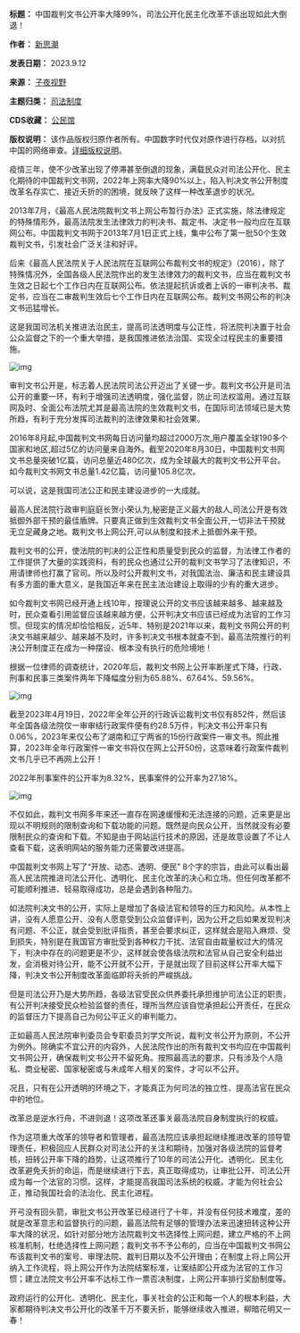 

**标题：** 中国裁判文书公开率大降99%，司法公开化民主化改革不该出现如此大倒退！  

**作者：** [新思潮](https://chinadigitaltimes.net/space/子夜视野)  

**发表日期：** 2023.9.12  

**来源：** [子夜视野](https://web.archive.org/web/https://mp.weixin.qq.com/s/FC8WZocuBSKoFuJ4LoomyQ)  

**主题归类：** [司法制度](https://chinadigitaltimes.net/space/司法制度)  

**CDS收藏：** [公民馆](https://chinadigitaltimes.net/space/%E5%85%AC%E6%B0%91%E9%A6%86)  

**版权说明：** 该作品版权归原作者所有。中国数字时代仅对原作进行存档，以对抗中国的网络审查。[详细版权说明](https://chinadigitaltimes.net/chinese/copyright)。


疫情三年，使不少改革出现了停滞甚至倒退的现象，满载民众对司法公开化、民主化期待的中国裁判文书网，2022年上网率大降90%以上，陷入判决文书公开制度改革名存实亡、接近夭折的的困境，就反映了这样一种改革退步的状况。


2013年7月，《最高人民法院裁判文书上网公布暂行办法》正式实施，除法律规定的特殊情形外，最高法院发生法律效力的判决书、裁定书、决定书一般均应在互联网公布。中国裁判文书网于2013年7月1日正式上线，集中公布了第一批50个生效裁判文书，引发社会广泛关注和好评。


后来《最高人民法院关于人民法院在互联网公布裁判文书的规定》（2016），除了特殊情况外，全国各级人民法院作出的发生法律效力的裁判文书，应当在裁判文书生效之日起七个工作日内在互联网公布。依法提起抗诉或者上诉的一审判决书、裁定书，应当在二审裁判生效后七个工作日内在互联网公布。裁判文书网公布的判决文书迅猛增长。


这是我国司法机关推进法治民主，提高司法透明度与公正性，将法院判决置于社会公众监督之下的一个重大举措，是我国推进依法治国、实现全过程民主的重要措施。


![img](https://chinadigitaltimes.net/chinese/files/2023/10/post-700738-651b0ea97a2f7.)


审判文书公开是，标志着人民法院司法公开迈出了关键一步。裁判文书公开是司法公开的重要一环，有利于增强司法透明度，强化监督，防止司法权滥用。通过互联网及时、全面公布法院尤其是最高法院的生效裁判文书，在国际司法领域已是大势所趋，有利于充分发挥司法裁判的法律效果和社会效果。


2016年8月起,中国裁判文书网每日访问量均超过2000万次,用户覆盖全球190多个国家和地区,超过5亿的访问量来自海外。截至2020年8月30日，中国裁判文书网文书总量突破1亿篇，访问总量近480亿次，成为全球最大的裁判文书公开平台。如今裁判文书网文书总量1.42亿篇，访问量105.8亿次。


可以说，这是我国司法公正和民主建设进步的一大成就。


最高人民法院行政审判庭庭长贺小荣认为,秘密是正义最大的敌人,司法公开是有效抵御外部干预的最佳盾牌。只要真正做到生效裁判文书全面公开,一切非法干预就无立足藏身之地。裁判文书上网公开,可以从制度和技术上抵御外来干预。


裁判文书的公开，使法院的判决的公正性和质量受到民众的监督，为法律工作者的工作提供了大量的实践资料，有的民众也通过公开的裁判文书学习了法律知识，不用请律师也打赢了官司。所以及时公开裁判文书，对我国法治、廉洁和民主建设具有多方面的重大意义，是我国近年来在民主法治建设上取得的少有的重大进步。


如今裁判文书网已经开通上线10年，按理说公开的文书应该越来越多、越来越及时，民众查看引用监督应该越来越方便，公开判决文书应该已经成为法官的工作习惯。但现实的情况却恰恰相反，近5年、特别是2021年以来，裁判文书网公开的判决文书越来越少、越来越不及时，许多判决文书根本就查不到，最高法院推行的判决公开制度正在成为一种摆设、根本没有执行的危险境地！


根据一位律师的调查统计，2020年后，裁判文书网上公开率断崖式下降，行政、刑事和民事三类案件两年下降幅度分别为65.88%、67.64%、59.56%。


![img](https://chinadigitaltimes.net/chinese/files/2023/10/post-700738-651b0ea997754.)


截至2023年4月19日，2022年全年公开的行政诉讼裁判文书仅有852件，然后该年全国各级法院仅一审审结行政案件便有约28.5万件，判决文书公开率只有0.06%，2023年来仅公布了湖南和辽宁两省的15份行政案件一审文书。照此推算，2023年全年行政案件一审文书将仅在网上公开50份，这意味着行政案件裁判文书几乎已不再网上公开！


2022年刑事案件的公开率为8.32%，民事案件的公开率为27.18%。


![img](https://chinadigitaltimes.net/chinese/files/2023/10/post-700738-651b0ea9ae3eb.)


不仅如此，裁判文书网多年来还一直存在网速缓慢和无法连接的问题，近来更是出现以不明规则的限制查询和下载功能的问题。既然是向民众公开，当然就没有必要限制民众的查询和下载。不知是由于网站运行技术的原因，还是故意设置了不让人查看下载，这表明网站的服务能力还需要改进提高。


中国裁判文书网上写了“开放、动态、透明、便民” 8个字的宗旨，由此可以看出最高人民法院推进司法公开化、透明化、民主化改革的决心和立场。但任何改革都不可能顺利推进、轻易取得成功，总是会遇到各种阻力。


如法院判决文书的公开，实际上是增加了各级法官和领导的压力和风险。从本性上讲，没有人愿意公开、没有人愿意受到公众监督评判，因为公开之后如果发现判决有问题、不公正，就会受到批评指责，甚至会要求纠正，这样就会是陷入麻烦、受到损失，特别是在我国官方审批受到各种权力干扰、法官自由裁量权过大的情况下，判决中存在的问题更是不少，这样就会使各级法院和法官从自己安全利益出发，会消极对待公开，能不公开就不公开，于是就出现了目前这样公开率大幅下降，判决文书公开制度改革面临即将夭折的严峻挑战。


但是司法公开乃是大势所趋，各级法官受民众供养委托承担维护司法公正的职责，有公开判决接受民众检验监督的责任，理所当然应该自觉承担起公开责任，在民众的监督压力下提高自己为何公平正义的审判能力。


正如最高人民法院审判委员会专职委员刘学文所说，裁判文书公开为原则，不公开为例外。除确实不宜公开的内容外，人民法院作出的所有裁判文书均应在中国裁判文书网公开，确保裁判文书公开不留死角。按照最高法的要求，只有涉及个人隐私、商业秘密、国家秘密或与未成年人相关的案件，才可以不公开。


况且，只有在公开透明的环境之下，才能真正为何司法的独立性、提高法官在民众中的地位。


改革总是逆水行舟，不进则退！这项改革还事关最高法院自身制度执行的权威。


作为这项重大改革的领导者和管理者，最高法院应该承担起继续推进改革的领导管理责任，积极回应人民群众对司法公开的关注和期待，加强对各级法院的监督考核，扭转公开率下降的趋势，让这项推行了10年的司法公开化、透明化、民主化改革避免夭折的命运，而是继续进行下去，真正取得成功，让审批公开、司法公开成为每一个法官的习惯。这样，才能提高我国司法系统的权威，才能为何社会公正，推动我国社会的法治化、民主化进程。


开弓没有回头箭，审批文书公开改革已经进行了十年，并没有任何技术难度，差的就是改革意志和监督执行的问题，最高法院有足够的管理办法来迅速扭转这种公开率大降的状况，如针对部分地方法院裁判文书选择性上网问题，建立严格的不上网核准机制，杜绝选择性上网问题；裁判文书不予公布的，应当在中国裁判文书网公布该裁判文书的案号、审理法院、裁判日期以及不公开理由；在制度上将上网公开纳入工作流程，将上网公开作为法院结案标准，让案结即公开成为法官的工作习惯；建立法院文书公开率不达标工作一票否决制度，上网公开率排行奖励制度等。


政府运行的公开化、透明化、民主化，事关社会的公正和每一个人的根本利益，大家都期待判决文书公开化的改革千万不要夭折，能够继续收入推进，柳暗花明又一春！

